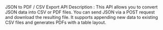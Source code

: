 JSON to PDF / CSV Export API
Description :
This API allows you to convert JSON data into CSV or PDF files.
You can send JSON via a POST request and download the resulting file.
It supports appending new data to existing CSV files and generates PDFs with a table layout.
